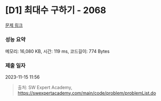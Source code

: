 # [D1] 최대수 구하기 - 2068 

[문제 링크](https://swexpertacademy.com/main/code/problem/problemDetail.do?contestProbId=AV5QQhbqA4QDFAUq) 

### 성능 요약

메모리: 16,080 KB, 시간: 119 ms, 코드길이: 774 Bytes

### 제출 일자

2023-11-15 11:56



> 출처: SW Expert Academy, https://swexpertacademy.com/main/code/problem/problemList.do